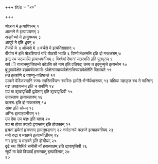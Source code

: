 +++
title = "२०"

+++
 

श्रोत्राय मे इत्याश्विनम् १  
आत्मने मे इत्याग्रयणम् २  
अङ्गेभ्यो मे
इत्युक्थ्यम् ३  
आयुषे मे इति ध्रुवम् ४  
तेजसे मे ॥ ओजसे मे ॥
वर्चसे मे इत्यतिग्राह्यान् ५  
वीर्याय मे इति षोडशिपात्रं यदि षोडशी भवति ६
विष्णोर्जठरमसि इति द्रो णकलशम् ७  
इन्द्र स्य जठरमसि इत्याधवनीयम् ८
विश्वेषां देवानां जठरमसि इति पूतभृतम् ९  
सर्व ँ\!
राजानमुपतिष्ठन्ते कोऽसि को नाम इति प्रतिपद्य तस्य त
इदमुन्मृजे इत्यन्तेन १०  
बुभूषन्नवेक्षेत
ब्रह्मवर्चसकामो-ऽवेक्षेतामयाव्यवेक्षेताभिचरन्नवेक्षेतेति
विज्ञायते ११  
तत इतराणि द्र व्याण्यु-पतिष्ठन्ते १२  
उत्करे वेदिकरणानि
स्फ्यः स्वस्तिर्विघनः स्वस्तिः इत्येतै-र्मन्त्रैर्यथारूपम् १३
यज्ञिया यज्ञकृत स्थ ते मास्मिन् यज्ञ उपह्वयध्वम् इति च सर्वाणि १४  
उप
मा द्यावापृथिवी ह्वयेताम् इति द्यावापृथिवी १५  
उपास्तावः इत्यास्तावम्
१६  
कलशः इति द्रो णकलशम् १७  
सोमः इति सोमम् १८  
अग्निः इत्याहवनीयम् १९  
उप
देवा उप यज्ञः इति यज्ञम् २०  
उप मा होत्रा उपहवे ह्वयन्ताम् इति
होत्रकान् २१  
ह्वयतां ह्वयेतां ह्वयन्ताम् इत्यनुषङ्गान् २२
नमोऽग्नये मखघ्ने इत्याहवनीयम् २३  
नमो रुद्रा य मखघ्ने इत्याग्नीध्रीयम्
२४  
नम इन्द्रा य मखघ्ने इति होत्रीयम् २५  
दृढे स्थः शिथिरे समीची माँ
हसस्पातम् इति द्यावापृथिवी २६  
सूर्यो मा देवो दिव्यादँ हसस्पातु
इत्यादित्यम् २७  
२०
